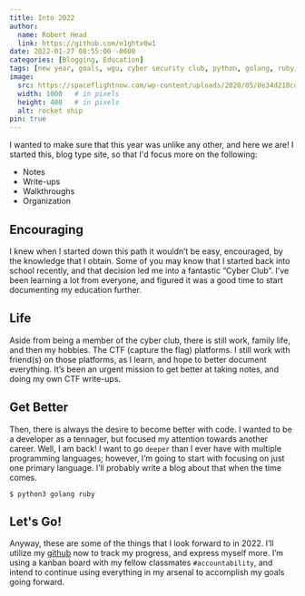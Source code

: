 ```yaml
---
title: Into 2022
author:
  name: Robert Head
  link: https://github.com/n1ghtx0w1
date: 2022-01-27 08:55:00 -0600
categories: [Blogging, Education]
tags: [new year, goals, wgu, cyber security club, python, golang, ruby, ctf, md, motivation]
image:
  src: https://spaceflightnow.com/wp-content/uploads/2020/05/0e34d218cdf1b1b09883c239672848cb-2.jpg
  width: 1000   # in pixels
  height: 400   # in pixels
  alt: rocket ship
pin: true
---
```


I wanted to make sure that this year was unlike any other, and here we are!  I started this, blog type site, so that I'd focus more on the following:

- Notes
- Write-ups
- Walkthroughs
- Organization

## Encouraging

I knew when I started down this path it wouldn’t be easy, encouraged, by the knowledge that I obtain.  Some of you may know that I started back into school recently, and that decision led me into a fantastic “Cyber Club”.  I’ve been learning a lot from everyone, and figured it was a good time to start documenting my education further.

## Life

Aside from being a member of the cyber club, there is still work, family life, and then my hobbies.  The CTF (capture the flag) platforms.  I still work with friend(s) on those platforms, as I learn, and hope to better document everything.  It’s been an urgent mission to get better at taking notes, and doing my own CTF write-ups.

## Get Better

Then, there is always the desire to become better with code.  I wanted to be a developer as a tennager, but focused my attention towards another career.  Well, I am back! I want to go `deeper` than I ever have with multiple programming languages; however, I’m going to start with focusing on just one primary language.  I’ll probably write a blog about that when the time comes.

```console
$ python3 golang ruby 
```

## Let's Go!

Anyway, these are some of the things that I look forward to in 2022.  I’ll utilize my [github](https://github.com/n1ghtx0w1) now to track my progress, and express myself more.  I’m using a kanban board with my fellow classmates `#accountability`, and intend to continue using everything in my arsenal to accomplish my goals going forward. 

